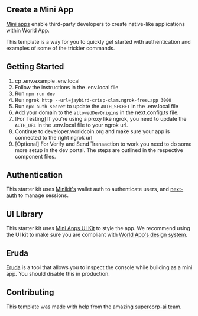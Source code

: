 ## Create a Mini App

[Mini apps](https://docs.worldcoin.org/mini-apps) enable third-party developers to create native-like applications
within World App.

This template is a way for you to quickly get started with authentication and examples of some of the trickier commands.

## Getting Started

1. cp .env.example .env.local
2. Follow the instructions in the .env.local file
3. Run `npm run dev`
4. Run `ngrok http --url=jaybird-crisp-clam.ngrok-free.app 3000`
5. Run `npx auth secret` to update the `AUTH_SECRET` in the .env.local file
6. Add your domain to the `allowedDevOrigins` in the next.config.ts file.
7. [For Testing] If you're using a proxy like ngrok, you need to update the `AUTH_URL` in the .env.local file to your
   ngrok url.
8. Continue to developer.worldcoin.org and make sure your app is connected to the right ngrok url
9. [Optional] For Verify and Send Transaction to work you need to do some more setup in the dev portal. The steps are
   outlined in the respective component files.

## Authentication

This starter kit uses [Minikit's](https://github.com/worldcoin/minikit-js) wallet auth to authenticate users,
and [next-auth](https://authjs.dev/getting-started) to manage sessions.

## UI Library

This starter kit uses [Mini Apps UI Kit](https://github.com/worldcoin/mini-apps-ui-kit) to style the app. We recommend
using the UI kit to make sure you are compliant
with [World App's design system](https://docs.world.org/mini-apps/design/app-guidelines).

## Eruda

[Eruda](https://github.com/liriliri/eruda) is a tool that allows you to inspect the console while building as a mini
app. You should disable this in production.

## Contributing

This template was made with help from the amazing [supercorp-ai](https://github.com/supercorp-ai) team.
